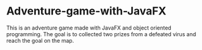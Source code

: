 # Adventure-game-with-JavaFX
This is an adventure game made with JavaFX and object oriented programming. The goal is to collected two prizes from a defeated virus and reach the goal on the map.
